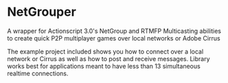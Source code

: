 NetGrouper
==========

A wrapper for Actionscript 3.0's NetGroup and RTMFP Multicasting abilities to create quick P2P multiplayer games over local networks or Adobe Cirrus

The example project included shows you how to connect over a local network or Cirrus as well as how to post and receive messages. Library works best for applications meant to have less than 13 simultaneous realtime connections.
